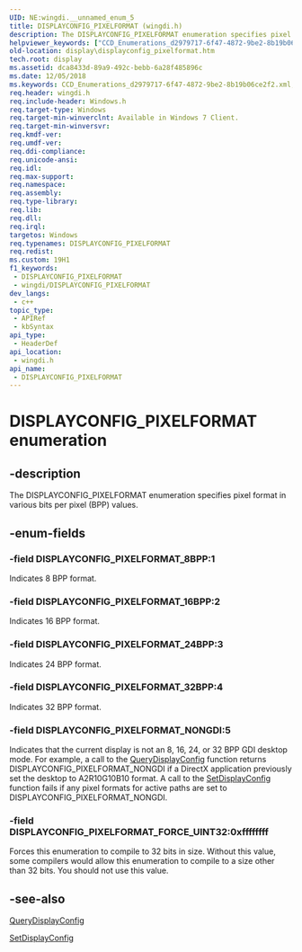 ```yaml
---
UID: NE:wingdi.__unnamed_enum_5
title: DISPLAYCONFIG_PIXELFORMAT (wingdi.h)
description: The DISPLAYCONFIG_PIXELFORMAT enumeration specifies pixel format in various bits per pixel (BPP) values.
helpviewer_keywords: ["CCD_Enumerations_d2979717-6f47-4872-9be2-8b19b06ce2f2.xml","DISPLAYCONFIG_PIXELFORMAT","DISPLAYCONFIG_PIXELFORMAT enumeration [Display Devices]","DISPLAYCONFIG_PIXELFORMAT_16BPP","DISPLAYCONFIG_PIXELFORMAT_24BPP","DISPLAYCONFIG_PIXELFORMAT_32BPP","DISPLAYCONFIG_PIXELFORMAT_8BPP","DISPLAYCONFIG_PIXELFORMAT_FORCE_UINT32","DISPLAYCONFIG_PIXELFORMAT_NONGDI","display.displayconfig_pixelformat","wingdi/DISPLAYCONFIG_PIXELFORMAT","wingdi/DISPLAYCONFIG_PIXELFORMAT_16BPP","wingdi/DISPLAYCONFIG_PIXELFORMAT_24BPP","wingdi/DISPLAYCONFIG_PIXELFORMAT_32BPP","wingdi/DISPLAYCONFIG_PIXELFORMAT_8BPP","wingdi/DISPLAYCONFIG_PIXELFORMAT_FORCE_UINT32","wingdi/DISPLAYCONFIG_PIXELFORMAT_NONGDI"]
old-location: display\displayconfig_pixelformat.htm
tech.root: display
ms.assetid: dca8433d-89a9-492c-bebb-6a28f485896c
ms.date: 12/05/2018
ms.keywords: CCD_Enumerations_d2979717-6f47-4872-9be2-8b19b06ce2f2.xml, DISPLAYCONFIG_PIXELFORMAT, DISPLAYCONFIG_PIXELFORMAT enumeration [Display Devices], DISPLAYCONFIG_PIXELFORMAT_16BPP, DISPLAYCONFIG_PIXELFORMAT_24BPP, DISPLAYCONFIG_PIXELFORMAT_32BPP, DISPLAYCONFIG_PIXELFORMAT_8BPP, DISPLAYCONFIG_PIXELFORMAT_FORCE_UINT32, DISPLAYCONFIG_PIXELFORMAT_NONGDI, display.displayconfig_pixelformat, wingdi/DISPLAYCONFIG_PIXELFORMAT, wingdi/DISPLAYCONFIG_PIXELFORMAT_16BPP, wingdi/DISPLAYCONFIG_PIXELFORMAT_24BPP, wingdi/DISPLAYCONFIG_PIXELFORMAT_32BPP, wingdi/DISPLAYCONFIG_PIXELFORMAT_8BPP, wingdi/DISPLAYCONFIG_PIXELFORMAT_FORCE_UINT32, wingdi/DISPLAYCONFIG_PIXELFORMAT_NONGDI
req.header: wingdi.h
req.include-header: Windows.h
req.target-type: Windows
req.target-min-winverclnt: Available in Windows 7 Client.
req.target-min-winversvr: 
req.kmdf-ver: 
req.umdf-ver: 
req.ddi-compliance: 
req.unicode-ansi: 
req.idl: 
req.max-support: 
req.namespace: 
req.assembly: 
req.type-library: 
req.lib: 
req.dll: 
req.irql: 
targetos: Windows
req.typenames: DISPLAYCONFIG_PIXELFORMAT
req.redist: 
ms.custom: 19H1
f1_keywords:
 - DISPLAYCONFIG_PIXELFORMAT
 - wingdi/DISPLAYCONFIG_PIXELFORMAT
dev_langs:
 - c++
topic_type:
 - APIRef
 - kbSyntax
api_type:
 - HeaderDef
api_location:
 - wingdi.h
api_name:
 - DISPLAYCONFIG_PIXELFORMAT
---
```


# DISPLAYCONFIG_PIXELFORMAT enumeration


## -description

The DISPLAYCONFIG_PIXELFORMAT enumeration specifies pixel format in various bits per pixel (BPP) values.

## -enum-fields

### -field DISPLAYCONFIG_PIXELFORMAT_8BPP:1

Indicates 8 BPP format.

### -field DISPLAYCONFIG_PIXELFORMAT_16BPP:2

Indicates 16 BPP format.

### -field DISPLAYCONFIG_PIXELFORMAT_24BPP:3

Indicates 24 BPP format.

### -field DISPLAYCONFIG_PIXELFORMAT_32BPP:4

Indicates 32 BPP format.

### -field DISPLAYCONFIG_PIXELFORMAT_NONGDI:5

Indicates that the current display is not an 8, 16, 24, or 32 BPP GDI desktop mode. For example, a call to the <a href="/windows/desktop/api/winuser/nf-winuser-querydisplayconfig">QueryDisplayConfig</a> function returns DISPLAYCONFIG_PIXELFORMAT_NONGDI if a DirectX application previously set the desktop to A2R10G10B10 format. A call to the <a href="/windows/desktop/api/winuser/nf-winuser-setdisplayconfig">SetDisplayConfig</a> function fails if any pixel formats for active paths are set to DISPLAYCONFIG_PIXELFORMAT_NONGDI.

### -field DISPLAYCONFIG_PIXELFORMAT_FORCE_UINT32:0xffffffff

Forces this enumeration to compile to 32 bits in size. Without this value, some compilers would allow this enumeration to compile to a size other than 32 bits. You should not use this value.

## -see-also

<a href="/windows/desktop/api/winuser/nf-winuser-querydisplayconfig">QueryDisplayConfig</a>



<a href="/windows/desktop/api/winuser/nf-winuser-setdisplayconfig">SetDisplayConfig</a>

